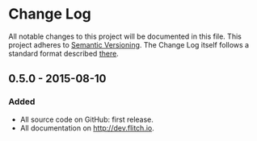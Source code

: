 # Change Log
All notable changes to this project will be documented in this file.
This project adheres to [Semantic Versioning](http://semver.org/).
The Change Log itself follows a standard format described [there](http://keepachangelog.com/).

<!--
## [Unreleased][unreleased]
### Added
### Changed
### Deprecated
### Removed
### Fixed
### Security
### Deprecated
-->

<!--
## [0.6.0] - 2015-??-??
### Added
### Changed
### Deprecated
### Removed
### Fixed
### Security
### Deprecated
-->

## 0.5.0 - 2015-08-10
### Added
- All source code on GitHub: first release.
- All documentation on http://dev.flitch.io.

[unreleased]: https://github.com/SUPENTA/flitchio-sdk/compare/v0.5.0...HEAD
<!-- [0.6.0]: https://github.com/SUPENTA/flitchio-sdk/compare/v0.5.0...0.6.0 -->
